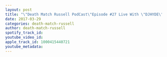 ```yaml
---
layout: post
title: "\"Death Match Russell PodCast\"Episode #27 Live With \"DJHYDE\" Owner of CZW! Tune In!"
date: 2017-03-29
categories: death-match-russell
author: death-match-russell
spotify_track_id: 
youtube_video_id: 
apple_track_id: 1000415440721
youtube_metadata: 
---
```

